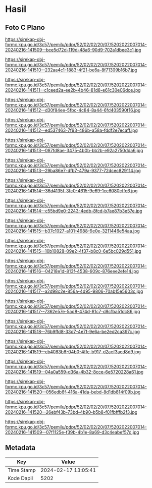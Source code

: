 # Hasil

## Foto C Plano

https://sirekap-obj-formc.kpu.go.id/3c57/pemilu/pdpr/52/02/02/20/07/5202022007014-20240216-141509--bce5d72d-119d-48a6-90d9-702a1dbee3c1.jpg

https://sirekap-obj-formc.kpu.go.id/3c57/pemilu/pdpr/52/02/02/20/07/5202022007014-20240216-141510--232aa4c1-1883-4f21-be6a-8f71309b16b7.jpg

https://sirekap-obj-formc.kpu.go.id/3c57/pemilu/pdpr/52/02/02/20/07/5202022007014-20240216-141511--c1ceed2a-ee2b-4b46-81d8-e61c30e06dce.jpg

https://sirekap-obj-formc.kpu.go.id/3c57/pemilu/pdpr/52/02/02/20/07/5202022007014-20240216-141512--d30f84ee-5fbc-4c84-8a44-6fd403590f16.jpg

https://sirekap-obj-formc.kpu.go.id/3c57/pemilu/pdpr/52/02/02/20/07/5202022007014-20240216-141512--ed537463-7f93-486b-a58a-fddf2e7ecaff.jpg

https://sirekap-obj-formc.kpu.go.id/3c57/pemilu/pdpr/52/02/02/20/07/5202022007014-20240216-141513--087fd8ae-3475-4b0b-bb2b-e92a2750dda6.jpg

https://sirekap-obj-formc.kpu.go.id/3c57/pemilu/pdpr/52/02/02/20/07/5202022007014-20240216-141513--29ba86e7-dfb7-479a-9377-72dcec829114.jpg

https://sirekap-obj-formc.kpu.go.id/3c57/pemilu/pdpr/52/02/02/20/07/5202022007014-20240216-141514--36d4135f-3fc0-4615-9e69-1cc6080cffc6.jpg

https://sirekap-obj-formc.kpu.go.id/3c57/pemilu/pdpr/52/02/02/20/07/5202022007014-20240216-141514--c55bd9e0-2243-4edb-8fcd-b7ae87b3e57e.jpg

https://sirekap-obj-formc.kpu.go.id/3c57/pemilu/pdpr/52/02/02/20/07/5202022007014-20240216-141515--b37c1027-a101-4988-9e0e-3211446e54aa.jpg

https://sirekap-obj-formc.kpu.go.id/3c57/pemilu/pdpr/52/02/02/20/07/5202022007014-20240216-141515--10b10828-09e2-4f37-b8c0-6e5bc029d551.jpg

https://sirekap-obj-formc.kpu.go.id/3c57/pemilu/pdpr/52/02/02/20/07/5202022007014-20240216-141516--04218e1d-813f-4538-909c-876eee2efe14.jpg

https://sirekap-obj-formc.kpu.go.id/3c57/pemilu/pdpr/52/02/02/20/07/5202022007014-20240216-141517--a2d98c2e-856a-4d95-9806-70ab15e5603c.jpg

https://sirekap-obj-formc.kpu.go.id/3c57/pemilu/pdpr/52/02/02/20/07/5202022007014-20240216-141517--7362e57e-5ad8-474d-81c7-d8c1ba51dc86.jpg

https://sirekap-obj-formc.kpu.go.id/3c57/pemilu/pdpr/52/02/02/20/07/5202022007014-20240216-141518--76b9ffd8-33d7-4e7f-9e6a-be2ed2ca397c.jpg

https://sirekap-obj-formc.kpu.go.id/3c57/pemilu/pdpr/52/02/02/20/07/5202022007014-20240216-141519--cb4083b6-04b0-4ffe-b917-d2acf3aed8d9.jpg

https://sirekap-obj-formc.kpu.go.id/3c57/pemilu/pdpr/52/02/02/20/07/5202022007014-20240216-141519--04a0a559-d36a-4b32-8cce-6e5720228a61.jpg

https://sirekap-obj-formc.kpu.go.id/3c57/pemilu/pdpr/52/02/02/20/07/5202022007014-20240216-141520--056edb6f-416a-41da-bebd-8d1db814f09b.jpg

https://sirekap-obj-formc.kpu.go.id/3c57/pemilu/pdpr/52/02/02/20/07/5202022007014-20240216-141520--26ebf43b-73bd-4b90-b5b8-f01fbfffb2f3.jpg

https://sirekap-obj-formc.kpu.go.id/3c57/pemilu/pdpr/52/02/02/20/07/5202022007014-20240216-141509--07f1125e-f39b-4b1e-8a69-d3c4eabef57d.jpg


## Metadata

| Key        | Value               |
| ---------- | ------------------- |
| Time Stamp | 2024-02-17 13:05:41 |
| Kode Dapil | 5202                |



